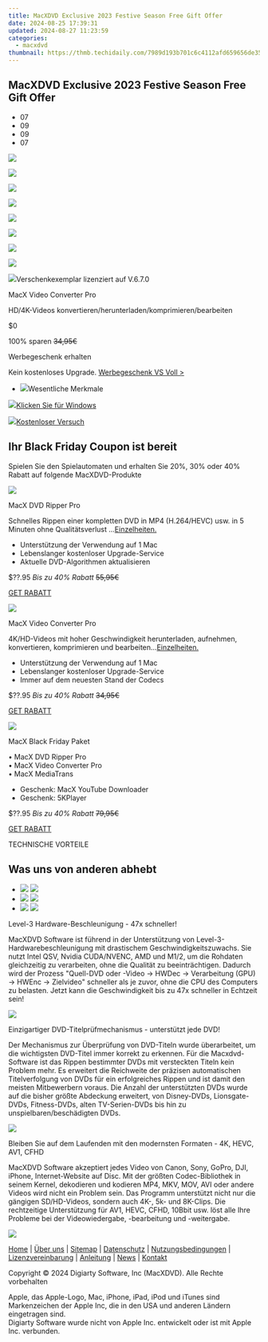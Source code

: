 ```yaml
---
title: MacXDVD Exclusive 2023 Festive Season Free Gift Offer
date: 2024-08-25 17:39:31
updated: 2024-08-27 11:23:59
categories:
  - macxdvd
thumbnail: https://thmb.techidaily.com/7989d193b701c6c4112afd659656de357f20d61f1ee9fa4b40235e3cbfd62f11.jpg
---
```


## MacXDVD Exclusive 2023 Festive Season Free Gift Offer

* 07
* 09
* 09
* 07

![](https://www.macxdvd.com/giveaway/../special-offer/image-style/promotion-blackfriday/swiper04.png)

![](https://www.macxdvd.com/giveaway/../special-offer/image-style/promotion-blackfriday/swiper01.png)

![](https://www.macxdvd.com/giveaway/../special-offer/image-style/promotion-blackfriday/swiper02.png)

![](https://www.macxdvd.com/giveaway/../special-offer/image-style/promotion-blackfriday/swiper03.png)

![](https://www.macxdvd.com/giveaway/../special-offer/image-style/promotion-blackfriday/swiper04.png)

![](https://www.macxdvd.com/giveaway/../special-offer/image-style/promotion-blackfriday/swiper01.png)

![](https://www.macxdvd.com/giveaway/../special-offer/image-style/promotion-blackfriday/arrow-next.png)

![](https://www.macxdvd.com/giveaway/../special-offer/image-style/promotion-blackfriday/arrow-prev.png)

![](https://www.macxdvd.com/giveaway/../special-offer/image-style/promotion-blackfriday/checked.png)Verschenkexemplar lizenziert auf V.6.7.0

MacX Video Converter Pro

HD/4K-Videos konvertieren/herunterladen/komprimieren/bearbeiten

$0

100% sparen ~~34,95€~~ 

Werbegeschenk erhalten 

Kein kostenloses Upgrade. [Werbegeschenk VS Voll >](https://tools.techidaily.com/macxdvd/products/)

* ![](https://www.macxdvd.com/giveaway/../special-offer/image-style/promotion-blackfriday/icon01.png)Wesentliche Merkmale

[![](https://www.macxdvd.com/giveaway/image-style/giveaway-23end/icon02.png)Klicken Sie für Windows](https://www.winxdvd.com/giveaway/convert-video-free-de.htm) 

[![](https://www.macxdvd.com/giveaway/../special-offer/image-style/promotion-blackfriday/icon03.png)Kostenloser Versuch](https://www.macxdvd.com/download/macx-video-converter-pro-giveaway.dmg)

## Ihr Black Friday Coupon ist bereit

Spielen Sie den Spielautomaten und erhalten Sie 20%, 30% oder 40% Rabatt auf folgende MacXDVD-Produkte 

![](https://www.macxdvd.com/giveaway/image-style/giveaway-23end/mdrp-box.png)

MacX DVD Ripper Pro

Schnelles Rippen einer kompletten DVD in MP4 (H.264/HEVC) usw. in 5 Minuten ohne Qualitätsverlust ...[Einzelheiten.](https://tools.techidaily.com/macxdvd/products/)

* Unterstützung der Verwendung auf 1 Mac
* Lebenslanger kostenloser Upgrade-Service
* Aktuelle DVD-Algorithmen aktualisieren

$??.95 _Bis zu 40% Rabatt_ ~~55,95€~~ 

[GET RABATT](https://tools.techidaily.com/macxdvd/products/) 

![](https://www.macxdvd.com/giveaway/image-style/giveaway-23end/vcp-box.png)

MacX Video Converter Pro

4K/HD-Videos mit hoher Geschwindigkeit herunterladen, aufnehmen, konvertieren, komprimieren und bearbeiten...[Einzelheiten.](https://tools.techidaily.com/macxdvd/products/)

* Unterstützung der Verwendung auf 1 Mac
* Lebenslanger kostenloser Upgrade-Service
* Immer auf dem neuesten Stand der Codecs

$??.95 _Bis zu 40% Rabatt_ ~~34,95€~~ 

[GET RABATT](https://tools.techidaily.com/macxdvd/products/) 

![](https://www.macxdvd.com/giveaway/image-style/giveaway-23end/pack-box.png)

MacX Black Friday Paket

• MacX DVD Ripper Pro  
 • MacX Video Converter Pro  
 • MacX MediaTrans 

* Geschenk: MacX YouTube Downloader
* Geschenk: 5KPlayer

$??.95 _Bis zu 40% Rabatt_ ~~79,95€~~ 

[GET RABATT](https://tools.techidaily.com/macxdvd/products/) 



TECHNISCHE VORTEILE 

## Was uns von anderen abhebt

* ![](https://www.macxdvd.com/giveaway/../special-offer/image-style/promotion-blackfriday/tab01-before.png) ![](https://www.macxdvd.com/giveaway/../special-offer/image-style/promotion-blackfriday/tab01-after.png)
* ![](https://www.macxdvd.com/giveaway/../special-offer/image-style/promotion-blackfriday/tab03-before.png) ![](https://www.macxdvd.com/giveaway/../special-offer/image-style/promotion-blackfriday/tab03-after.png)
* ![](https://www.macxdvd.com/giveaway/../special-offer/image-style/promotion-blackfriday/tab02-before.png) ![](https://www.macxdvd.com/giveaway/../special-offer/image-style/promotion-blackfriday/tab02-after.png)

Level-3 Hardware-Beschleunigung - 47x schneller! 

MacXDVD Software ist führend in der Unterstützung von Level-3-Hardwarebeschleunigung mit drastischem Geschwindigkeitszuwachs. Sie nutzt Intel QSV, Nvidia CUDA/NVENC, AMD und M1/2, um die Rohdaten gleichzeitig zu verarbeiten, ohne die Qualität zu beeinträchtigen. Dadurch wird der Prozess "Quell-DVD oder -Video -> HWDec -> Verarbeitung (GPU) -> HWEnc -> Zielvideo" schneller als je zuvor, ohne die CPU des Computers zu belasten. Jetzt kann die Geschwindigkeit bis zu 47x schneller in Echtzeit sein! 

![](https://www.macxdvd.com/giveaway/../special-offer/image-style/promotion-blackfriday/pic01.jpg) 

Einzigartiger DVD-Titelprüfmechanismus - unterstützt jede DVD!

Der Mechanismus zur Überprüfung von DVD-Titeln wurde überarbeitet, um die wichtigsten DVD-Titel immer korrekt zu erkennen. Für die Macxdvd-Software ist das Rippen bestimmter DVDs mit versteckten Titeln kein Problem mehr. Es erweitert die Reichweite der präzisen automatischen Titelverfolgung von DVDs für ein erfolgreiches Rippen und ist damit den meisten Mitbewerbern voraus. Die Anzahl der unterstützten DVDs wurde auf die bisher größte Abdeckung erweitert, von Disney-DVDs, Lionsgate-DVDs, Fitness-DVDs, alten TV-Serien-DVDs bis hin zu unspielbaren/beschädigten DVDs. 

![](https://www.macxdvd.com/giveaway/../special-offer/image-style/promotion-blackfriday/pic03.jpg) 

Bleiben Sie auf dem Laufenden mit den modernsten Formaten - 4K, HEVC, AV1, CFHD

MacXDVD Software akzeptiert jedes Video von Canon, Sony, GoPro, DJI, iPhone, Internet-Website auf Disc. Mit der größten Codec-Bibliothek in seinem Kernel, dekodieren und kodieren MP4, MKV, MOV, AVI oder andere Videos wird nicht ein Problem sein. Das Programm unterstützt nicht nur die gängigen SD/HD-Videos, sondern auch 4K-, 5k- und 8K-Clips. Die rechtzeitige Unterstützung für AV1, HEVC, CFHD, 10Bbit usw. löst alle Ihre Probleme bei der Videowiedergabe, -bearbeitung und -weitergabe.

![](https://www.macxdvd.com/giveaway/../special-offer/image-style/promotion-blackfriday/pic02.jpg) 



[Home](https://tools.techidaily.com/macxdvd/products/) | [Über uns](https://tools.techidaily.com/macxdvd/products/) | [Sitemap](https://tools.techidaily.com/macxdvd/products/) | [Datenschutz](https://tools.techidaily.com/macxdvd/products/) | [Nutzungsbedingungen](https://tools.techidaily.com/macxdvd/products/) | [Lizenzvereinbarung](https://tools.techidaily.com/macxdvd/products/) | [Anleitung](https://tools.techidaily.com/macxdvd/products/) | [News](https://tools.techidaily.com/macxdvd/products/) | [Kontakt](https://tools.techidaily.com/macxdvd/products/)

Copyright © 2024 Digiarty Software, Inc (MacXDVD). Alle Rechte vorbehalten

Apple, das Apple-Logo, Mac, iPhone, iPad, iPod und iTunes sind Markenzeichen der Apple Inc, die in den USA und anderen Ländern eingetragen sind.   
Digiarty Software wurde nicht von Apple Inc. entwickelt oder ist mit Apple Inc. verbunden.

<ins class="adsbygoogle"
     style="display:block"
     data-ad-format="autorelaxed"
     data-ad-client="ca-pub-7571918770474297"
     data-ad-slot="1223367746"></ins>



<ins class="adsbygoogle"
     style="display:block"
     data-ad-client="ca-pub-7571918770474297"
     data-ad-slot="8358498916"
     data-ad-format="auto"
     data-full-width-responsive="true"></ins>
